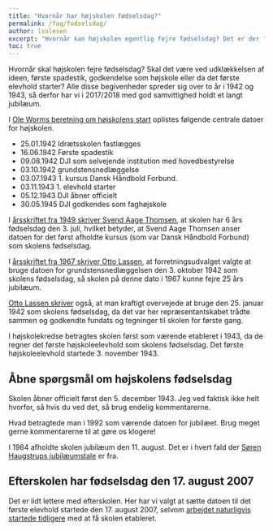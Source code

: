 ```yaml
---
title: "Hvornår har højskolen fødselsdag?"
permalink: /faq/fodselsdag/
author: lsolesen
excerpt: "Hvornår kan højskolen egentlig fejre fødselsdag? Det er der flere bud på!"
toc: true
---
```


Hvornår skal højskolen fejre fødselsdag? Skal det være ved udklækkelsen af ideen, første spadestik, godkendelse som højskole eller da det første elevhold starter? Alle disse begivenheder spreder sig over to år i 1942 og 1943, så derfor har vi i 2017/2018 med god samvittighed holdt et langt jubilæum.

I [Ole Worms beretning om højskolens start](/dji-start/) oplistes følgende centrale datoer for højskolen.

- 25.01.1942 Idrætsskolen fastlægges
- 16.06.1942 Første spadestik
- 09.08.1942 DJI som selvejende institution med hovedbestyrelse
- 03.10.1942 grundstensnedlæggelse
- 03.07.1943 1. kursus Dansk Håndbold Forbund.
- 03.11.1943 1. elevhold starter
- 05.12.1943 DJI åbner officielt
- 30.05.1945 DJI godkendes som faghøjskole

I [årsskriftet fra 1949 skriver Svend Aage Thomsen](/dagbog/1949/), at skolen har 6 års fødselsdag den 3. juli, hvilket betyder, at Svend Aage Thomsen anser datoen for det først afholdte kursus (som var Dansk Håndbold Forbund) som skolens fødselsdag. 

I [årsskriftet fra 1967 skriver Otto Lassen](/aarsskrift/1967/indledning/), at forretningsudvalget valgte at bruge datoen for grundstensnedlæggelsen den 3. oktober 1942 som skolens fødselsdag, så skolen på denne dato i 1967 kunne fejre 25 års jubilæum.

[Otto Lassen skriver](/aarsskrift/1967/indledning/) også, at man kraftigt overvejede at bruge den 25. januar 1942 som skolens fødselsdag, da det var her repræsentantskabet trådte sammen og godkendte fundats og tegninger til skolen for første gang.

I højskolekredse betragtes skolen først som værende etableret i 1943, da de regner det første højskoleelevhold som skolens fødselsdag. Det første højskoleelevhold startede 3. november 1943.

## Åbne spørgsmål om højskolens fødselsdag

Skolen åbner officielt først den 5. december 1943. Jeg ved faktisk ikke helt hvorfor, så hvis du ved det, så brug endelig kommentarerne.

Hvad betragtede man i 1992 som værende datoen for jubilæet. Brug meget gerne kommentarerne til at gøre os klogere!

I 1984 afholdte skolen jubilæum den 11. august. Det er i hvert fald der [Søren Haugstrups jubilæumstale](/haugstrups-jubilaeumstale/) er fra.

## Efterskolen har fødselsdag den 17. august 2007

Det er lidt lettere med efterskolen. Her har vi valgt at sætte datoen til det første elevhold startede den 17. august 2007, selvom [arbejdet naturligvis startede tidligere](/aarsskrift/2017/efterskolens-start/) med at få skolen etableret.
